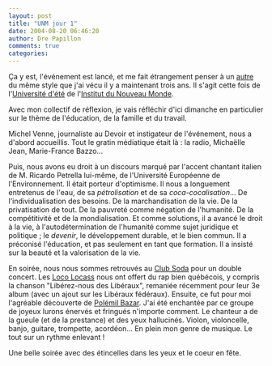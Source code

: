 ```yaml
---
layout: post
title: "UNM jour 1"
date: 2004-08-20 06:46:20
author: Dre Papillon
comments: true
categories: 
---
```



Ça y est, l'événement est lancé, et me fait étrangement penser à un [autre](http://mon-ile.net/carnet/blog334.html) du même style que j'ai vécu il y a maintenant trois ans.  Il s'agit cette fois de l'[Université d'été](http://www.uinm.qc.ca/) de l'[Institut du Nouveau Monde](http://www.inm.qc.ca/).

Avec mon collectif de réflexion, je vais réfléchir d'ici dimanche en particulier sur le thème de l'éducation, de la famille et du travail.

Michel Venne, journaliste au Devoir et instigateur de l'événement, nous a d'abord accueillis.  Tout le gratin médiatique était là : la radio, Michaëlle Jean, Marie-France Bazzo...

Puis, nous avons eu droit à un discours marqué par l'accent chantant italien de M. Ricardo Petrella lui-même, de l'Université Européenne de l'Environnement.  Il était porteur d'optimisme.  Il nous a longuement entretenus de l'eau, de sa *pétrolisation* et de sa *coca-cocalisation*...  De l'individualisation des besoins.  De la marchandisation de la vie.  De la privatisation de tout.  De la pauvreté comme négation de l'humanité.  De la compétitivité et de la mondialisation.  Et comme solutions, il a avancé le droit à la vie, à l'autodétermination de l'humanité comme sujet juridique et politique ; le *devenir*, le développement durable, et le bien commun.  Il a préconisé l'éducation, et pas seulement en tant que formation.  Il a insisté sur la beauté et la valorisation de la vie.

En soirée, nous nous sommes retrouvés au [Club Soda](http://www.clubsoda.ca/) pour un double concert.  Les [Loco Locass](http://www.locolocass.net/) nous ont offert du rap bien québécois, y compris la chanson "Libérez-nous des Libéraux", remaniée récemment pour leur 3e album (avec un ajout sur les Libéraux fédéraux).  Ensuite, ce fut pour moi l'agréable découverte de [Polémil Bazar](http://www.polemilbazar.com/).  J'ai été enchantée par ce groupe de joyeux lurons énervés et fringués n'importe comment.  Le chanteur a de la gueule (et de la prestance) et des yeux hallucinés.  Violon, violoncelle, banjo, guitare, trompette, acordéon...  En plein mon genre de musique.  Le tout sur un rythme enlevant !

Une belle soirée avec des étincelles dans les yeux et le coeur en fête.